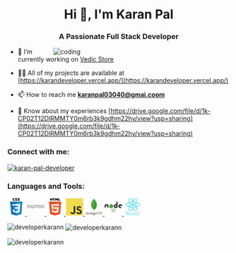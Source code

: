 <h1 align="center">Hi 👋, I'm Karan Pal</h1>
<h3 align="center">A Passionate Full Stack Developer </h3>

<img align='right' alt='coding' width='400' src="https://res.cloudinary.com/dnxuag27j/image/upload/v1709131298/assests/codingGif_hhednc.gif"/>

- 🔭 I’m currently working on [Vedic Store](https://vedicstore.vercel.app/)

- 👨‍💻 All of my projects are available at [https://karandeveloper.vercel.app/](https://karandeveloper.vercel.app/)

- 📫 How to reach me **karanpal03040@gmai.coom**

- 📄 Know about my experiences [https://drive.google.com/file/d/1k-CP02T12DlRMMTY0m6rb3k9gdhm22hy/view?usp=sharing](https://drive.google.com/file/d/1k-CP02T12DlRMMTY0m6rb3k9gdhm22hy/view?usp=sharing)

<h3 align="left">Connect with me:</h3>
<p align="left">
<a href="https://linkedin.com/in/karan-pal-developer" target="blank"><img align="center" src="https://raw.githubusercontent.com/rahuldkjain/github-profile-readme-generator/master/src/images/icons/Social/linked-in-alt.svg" alt="karan-pal-developer" height="30" width="40" /></a>
</p>

<h3 align="left">Languages and Tools:</h3>
<p align="left"> <a href="https://www.w3schools.com/css/" target="_blank" rel="noreferrer"> <img src="https://raw.githubusercontent.com/devicons/devicon/master/icons/css3/css3-original-wordmark.svg" alt="css3" width="40" height="40"/> </a> <a href="https://expressjs.com" target="_blank" rel="noreferrer"> <img src="https://raw.githubusercontent.com/devicons/devicon/master/icons/express/express-original-wordmark.svg" alt="express" width="40" height="40"/> </a> <a href="https://www.w3.org/html/" target="_blank" rel="noreferrer"> <img src="https://raw.githubusercontent.com/devicons/devicon/master/icons/html5/html5-original-wordmark.svg" alt="html5" width="40" height="40"/> </a> <a href="https://developer.mozilla.org/en-US/docs/Web/JavaScript" target="_blank" rel="noreferrer"> <img src="https://raw.githubusercontent.com/devicons/devicon/master/icons/javascript/javascript-original.svg" alt="javascript" width="40" height="40"/> </a> <a href="https://www.mongodb.com/" target="_blank" rel="noreferrer"> <img src="https://raw.githubusercontent.com/devicons/devicon/master/icons/mongodb/mongodb-original-wordmark.svg" alt="mongodb" width="40" height="40"/> </a> <a href="https://nodejs.org" target="_blank" rel="noreferrer"> <img src="https://raw.githubusercontent.com/devicons/devicon/master/icons/nodejs/nodejs-original-wordmark.svg" alt="nodejs" width="40" height="40"/> </a> <a href="https://reactjs.org/" target="_blank" rel="noreferrer"> <img src="https://raw.githubusercontent.com/devicons/devicon/master/icons/react/react-original-wordmark.svg" alt="react" width="40" height="40"/> </a> </p>

<p><img align="left" src="https://github-readme-stats.vercel.app/api/top-langs?username=developerkarann&show_icons=true&locale=en&layout=compact" alt="developerkarann" /></p>

<p>&nbsp;<img align="center" src="https://github-readme-stats.vercel.app/api?username=developerkarann&show_icons=true&locale=en" alt="developerkarann" /></p>

<p><img align="center" src="https://github-readme-streak-stats.herokuapp.com/?user=developerkarann&" alt="developerkarann" /></p>
